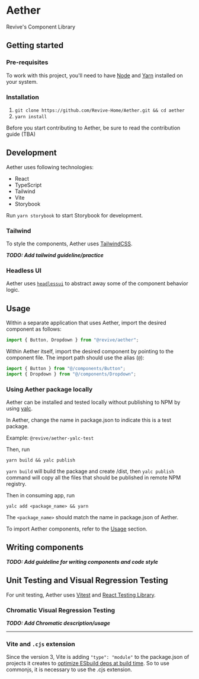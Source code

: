# Aether

Revive's Component Library

## Getting started

### Pre-requisites

To work with this project, you'll need to have [Node](https://nodejs.org/en/download/) and [Yarn](https://classic.yarnpkg.com/lang/en/docs/install) installed on your system.

### Installation

1. `git clone https://github.com/Revive-Home/Aether.git && cd aether`
2. `yarn install`

Before you start contributing to Aether, be sure to read the contribution guide (TBA)

## Development

Aether uses following technologies:

- React
- TypeScript
- Tailwind
- Vite
- Storybook

Run `yarn storybook` to start Storybook for development.

### Tailwind

To style the components, Aether uses [TailwindCSS](https://tailwindcss.com/).

**_TODO: Add tailwind guideline/practice_**

### Headless UI

Aether uses [`headlessui`](https://headlessui.com/) to abstract away some of the component behavior logic.

<a name="usage"></a>

## Usage

Within a separate application that uses Aether, import the desired component as follows:

```TypeScript
import { Button, Dropdown } from "@revive/aether";
```

Within Aether itself, import the desired component by pointing to the component file. The import path should use the alias (`@`):

```TypeScript
import { Button } from "@/components/Button";
import { Dropdown } from "@/components/Dropdown";
```

### Using Aether package locally

Aether can be installed and tested locally without publishing to NPM by using [yalc](https://github.com/wclr/yalc).

In Aether, change the name in package.json to indicate this is a test package.

Example: `@revive/aether-yalc-test`

Then, run

```
yarn build && yalc publish
```

`yarn build` will build the package and create /dist, then `yalc publish` command will copy all the files that should be published in remote NPM registry.

Then in consuming app, run

```
yalc add <package_name> && yarn
```

The `<package_name>` should match the name in package.json of Aether.

To import Aether components, refer to the [Usage](#usage) section.

## Writing components

**_TODO: Add guideline for writing components and code style_**

## Unit Testing and Visual Regression Testing

For unit testing, Aether uses [Vitest](https://vitest.dev/guide/) and [React Testing Library](https://testing-library.com/docs/react-testing-library/api).

### Chromatic Visual Regression Testing

**_TODO: Add Chromatic description/usage_**

---

### Vite and `.cjs` extension

Since the version 3, Vite is adding `"type": "module"` to the package.json of projects it creates to [optimize ESbuild deps at build time](https://vitejs.dev/blog/announcing-vite3.html#esbuild-deps-optimization-at-build-time-experimental). So to use commonjs, it is necessary to use the .cjs extension.
